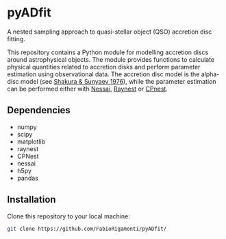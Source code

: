 # pyADfit
A nested sampling approach to quasi-stellar object (QSO) accretion disc fitting.

This repository contains a Python module for modelling accretion discs around astrophysical objects. The module provides functions to calculate physical quantities related to accretion disks and perform parameter estimation using observational data.
The accretion disc model is the alpha-disc model (see [Shakura & Sunyaev 1976](https://ui.adsabs.harvard.edu/abs/1976MNRAS.175..613S/abstract)), while the parameter estimation can be performed either with [Nessai](https://nessai.readthedocs.io/en/latest/), [Raynest](https://pypi.org/project/raynest/) or [CPnest](https://pypi.org/project/cpnest/). 

## Dependencies
- numpy
- scipy
- matplotlib
- raynest
- CPNest
- nessai
- h5py
- pandas

## Installation
Clone this repository to your local machine:

```bash
git clone https://github.com/FabioRigamonti/pyADfit/
